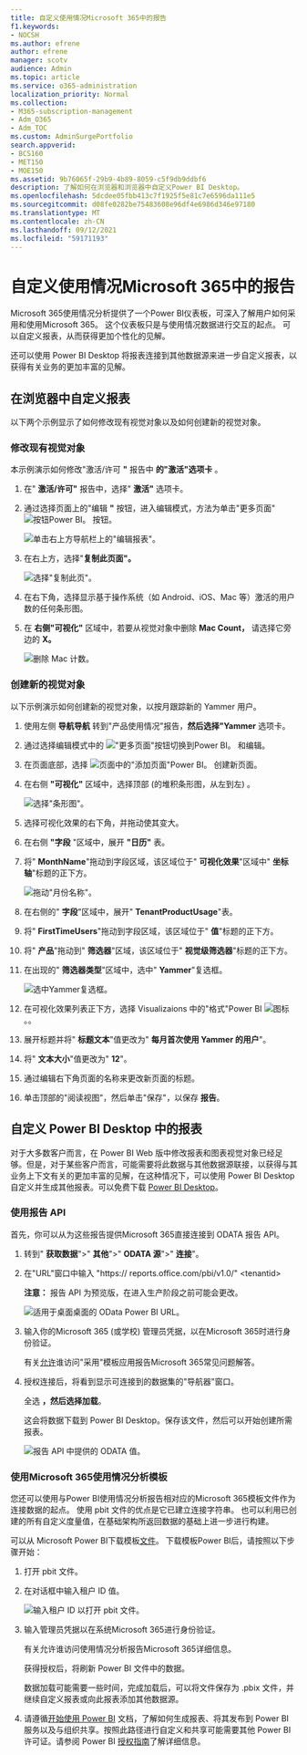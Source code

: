 ```yaml
---
title: 自定义使用情况Microsoft 365中的报告
f1.keywords:
- NOCSH
ms.author: efrene
author: efrene
manager: scotv
audience: Admin
ms.topic: article
ms.service: o365-administration
localization_priority: Normal
ms.collection:
- M365-subscription-management
- Adm_O365
- Adm_TOC
ms.custom: AdminSurgePortfolio
search.appverid:
- BCS160
- MET150
- MOE150
ms.assetid: 9b76065f-29b9-4b89-8059-c5f9db9ddbf6
description: 了解如何在浏览器和浏览器中自定义Power BI Desktop。
ms.openlocfilehash: 5dcdee05fbb413c7f1925f5e81c7e6596da111e5
ms.sourcegitcommit: d08fe0282be75483608e96df4e6986d346e97180
ms.translationtype: MT
ms.contentlocale: zh-CN
ms.lasthandoff: 09/12/2021
ms.locfileid: "59171193"
---
```

# <a name="customize-the-reports-in-microsoft-365-usage-analytics"></a>自定义使用情况Microsoft 365中的报告

Microsoft 365使用情况分析提供了一个Power BI仪表板，可深入了解用户如何采用和使用Microsoft 365。 这个仪表板只是与使用情况数据进行交互的起点。 可以自定义报表，从而获得更加个性化的见解。

还可以使用 Power BI Desktop 将报表连接到其他数据源来进一步自定义报表，以获得有关业务的更加丰富的见解。

## <a name="customizing-reports-in-the-browser"></a>在浏览器中自定义报表

以下两个示例显示了如何修改现有视觉对象以及如何创建新的视觉对象。

### <a name="modify-an-existing-visual"></a>修改现有视觉对象

本示例演示如何修改"激活/许可 **"** 报告中 **的"激活"选项卡** 。

1. 在" **激活/许可"** 报告中，选择" **激活"** 选项卡。

2. 通过选择页面上的"编辑 **"** 按钮，进入编辑模式，方法为单击"更多页面" ![ 按钮Power BI。](../../media/d8da3c19-3f2d-4bf6-811e-faa804f74770.png) 按钮。

    ![单击右上方导航栏上的"编辑报表"。](../../media/e2c16663-1fbd-4d7f-887c-0cbb891d3b3d.png)

3. 在右上方，选择"**复制此页面"。**

    ![选择"复制此页"。](../../media/b2d18dcd-6b82-4ce7-ab79-1b24e3721309.png)

4. 在右下角，选择显示基于操作系统（如 Android、iOS、Mac 等）激活的用户数的任何条形图。

5. 在 **右侧"可视化"** 区域中，若要从视觉对象中删除 **Mac Count，** 请选择它旁边的 **X。**

    ![删除 Mac 计数。](../../media/ce3d8358-df57-4f64-bd25-ac5be7fc8713.png)

### <a name="create-a-new-visual"></a>创建新的视觉对象

以下示例演示如何创建新的视觉对象，以按月跟踪新的 Yammer 用户。

1. 使用左侧 **导航导航** 转到"产品使用情况"报告，**然后选择"Yammer** 选项卡。

2. 通过选择编辑模式中的 ![ "更多页面"按钮切换到Power BI。](../../media/d8da3c19-3f2d-4bf6-811e-faa804f74770.png) 和编辑。

3. 在页面底部，选择 ![页面中的"添加页面"Power BI。](../../media/d3b8c117-17d4-4f53-b078-8fefc2155b24.png) 创建新页面。

4. 在右侧 **"可视化"** 区域中，选择顶部 (的堆积条形图，从左到左) 。

    ![选择"条形图"。](../../media/214c3fed-6eae-43e6-83fb-708a2d74406e.png)

5. 选择可视化效果的右下角，并拖动使其变大。

6. 在右侧 **"字段** "区域中，展开 **"日历"** 表。

7. 将" **MonthName**"拖动到字段区域，该区域位于" **可视化效果**"区域中" **坐标轴**"标题的正下方。

    ![拖动"月份名称"。](../../media/bff99987-8c4b-4618-89fd-47df557b0ed7.png)

8. 在右侧的" **字段**"区域中，展开" **TenantProductUsage**"表。

9. 将" **FirstTimeUsers**"拖动到字段区域，该区域位于" **值**"标题的正下方。

10. 将" **产品**"拖动到" **筛选器**"区域，该区域位于" **视觉级筛选器**"标题的正下方。

11. 在出现的" **筛选器类型**"区域中，选中" **Yammer**"复选框。

    ![选中Yammer复选框。](../../media/82e99730-0de9-42da-928a-76aab0c3e609.png)

12. 在可视化效果列表正下方，选择 Visualizaions 中的"格式"Power BI ![ 图标 ](../../media/ee0602f3-3df5-4930-b862-db1d90ae4ae2.png) 。。

13. 展开标题并将" **标题文本**"值更改为" **每月首次使用 Yammer 的用户**"。

14. 将" **文本大小**"值更改为" **12**"。

15. 通过编辑右下角页面的名称来更改新页面的标题。

16. 单击顶部的"阅读视图"，然后单击"保存"，以保存 **报告**。

## <a name="customizing-the-reports-in-power-bi-desktop"></a>自定义 Power BI Desktop 中的报表

对于大多数客户而言，在 Power BI Web 版中修改报表和图表视觉对象已经足够。但是，对于某些客户而言，可能需要将此数据与其他数据源联接，以获得与其业务上下文有关的更加丰富的见解，在这种情况下，可以使用 Power BI Desktop 自定义并生成其他报表。可以免费下载 [Power BI Desktop](https://go.microsoft.com/fwlink/p/?linkid=849797)。

### <a name="use-the-reporting-apis"></a>使用报告 API

首先，你可以从为这些报告提供Microsoft 365直接连接到 ODATA 报告 API。

1. 转到" **获取数据**"\>" **其他**"\>" **ODATA 源**"\>" **连接**"。

2. 在"URL"窗口中输入 <i></i> "https:// reports.office.com/pbi/v1.0/" \<tenantid\>

    **注意：** 报告 API 为预览版，在进入生产阶段之前可能会更改。

    ![适用于桌面桌面的 OData Power BI URL。](../../media/c0ef967e-a454-4eba-bc8e-61e113170053.png)

3. 输入你的Microsoft 365 (或学校) 管理员凭据，以在Microsoft 365时进行身份验证。

    有关[允许](usage-analytics.md#faq)谁访问"采用"模板应用报告Microsoft 365常见问题解答。

4. 授权连接后，将看到显示可连接到的数据集的"导航器"窗口。

    全选 **，然后选择加载**。

    这会将数据下载到 Power BI Desktop。保存该文件，然后可以开始创建所需报表。

    ![报告 API 中提供的 ODATA 值。](../../media/545b4d17-dbbd-4cfc-b75a-a8b27283d438.png)

### <a name="use-the-microsoft-365-usage-analytics-template"></a>使用Microsoft 365使用情况分析模板

您还可以使用与Power BI使用情况分析报告相对应的Microsoft 365模板文件作为连接数据的起点。 使用 pbit 文件的优点是它已建立连接字符串。 也可以利用已创建的所有自定义度量值，在基础架构所返回数据的基础上进一步进行构建。

可以从 Microsoft Power BI下载模板[文件](https://download.microsoft.com/download/7/8/2/782ba8a7-8d89-4958-a315-dab04c3b620c/Microsoft%20365%20Usage%20Analytics.pbit)。 下载模板Power BI后，请按照以下步骤开始：

1. 打开 pbit 文件。

2. 在对话框中输入租户 ID 值。

    ![输入租户 ID 以打开 pbit 文件。](../../media/071ed0bf-8b9d-49c6-81fc-fd4c6cc85bd3.png)

3. 输入管理员凭据以在系统Microsoft 365进行身份验证。

     有关允许谁访问使用情况分析报告Microsoft 365详细信息。

    获得授权后，将刷新 Power BI 文件中的数据。

    数据加载可能需要一些时间，完成加载后，可以将文件保存为 .pbix 文件，并继续自定义报表或向此报表添加其他数据源。

4. 请遵循[开始使用 Power BI](/power-bi/fundamentals/desktop-getting-started) 文档，了解如何生成报表、将其发布到 Power BI 服务以及与组织共享。按照此路径进行自定义和共享可能需要其他 Power BI 许可证。请参阅 Power BI [授权指南](https://go.microsoft.com/fwlink/p/?linkid=849803)了解详细信息。
